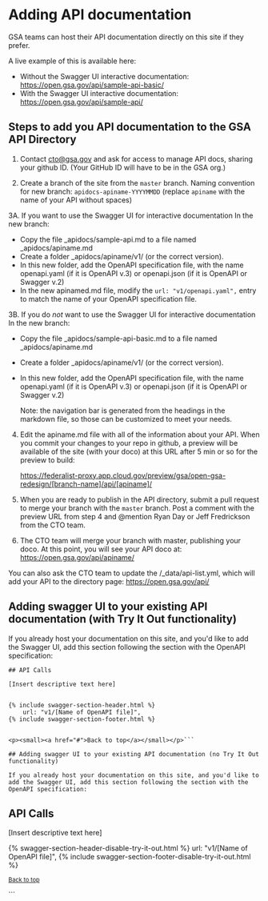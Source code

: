 # Adding API documentation

GSA teams can host their API documentation directly on this site if they prefer. 

A live example of this is available here:
- Without the Swagger UI interactive documentation: https://open.gsa.gov/api/sample-api-basic/
- With  the Swagger UI interactive documentation: https://open.gsa.gov/api/sample-api/

## Steps to add you API documentation to the GSA API Directory

1. Contact cto@gsa.gov and ask for access to manage API docs, sharing your github ID. (Your GitHub ID will have to be in the GSA org.)

2. Create a branch of the site from the `master` branch. Naming convention for new branch: `apidocs-apiname-YYYYMMDD` (replace `apiname` with the name of your API without spaces)

3A. If you want to use the Swagger UI for interactive documentation
In the new branch:
* Copy the file _apidocs/sample-api.md to a file named _apidocs/apiname.md 
* Create a folder _apidocs/apiname/v1/ (or the correct version).
* In this new folder, add the OpenAPI specification file, with the name openapi.yaml (if it is OpenAPI v.3) or openapi.json (if it is OpenAPI or Swagger v.2)
* In the new apinamed.md file, modify the `url: "v1/openapi.yaml",` entry to match the name of your OpenAPI specification file.

3B. If you do _not_ want to use the Swagger UI for interactive documentation
In the new branch:
* Copy the file _apidocs/sample-api-basic.md to a file named _apidocs/apiname.md 
* Create a folder _apidocs/apiname/v1/ (or the correct version).
* In this new folder, add the OpenAPI specification file, with the name openapi.yaml (if it is OpenAPI v.3) or openapi.json (if it is OpenAPI or Swagger v.2)
 
  Note: the navigation bar is generated from the headings in the markdown file, so those can be customized to meet your needs.

4. Edit the apiname.md file with all of the information about your API. When you commit your changes to your repo in github, a preview will be available of the site (with your doco) at this URL after 5 min or so for the preview to build:

     https://federalist-proxy.app.cloud.gov/preview/gsa/open-gsa-redesign/[branch-name]/api/[apiname]/


5. When you are ready to publish in the API directory, submit a pull request to merge your branch with the `master` branch. Post a comment with the preview URL from step 4 and @mention Ryan Day or Jeff Fredrickson from the CTO team. 

6. The CTO team will merge your branch with master, publishing your doco.  At this point, you will see your API doco at: https://open.gsa.gov/api/apiname/

You can also ask the CTO team to update the /_data/api-list.yml, which will add your API to the directory page: https://open.gsa.gov/api/

## Adding swagger UI to your existing API documentation (with Try It Out functionality)

If you already host your documentation on this site, and you'd like to add the Swagger UI, add this section following the section with the OpenAPI specification:

```
## API Calls

[Insert descriptive text here]


{% include swagger-section-header.html %}
    url: "v1/[Name of OpenAPI file]", 
{% include swagger-section-footer.html %}


<p><small><a href="#">Back to top</a></small></p>```

## Adding swagger UI to your existing API documentation (no Try It Out functionality)

If you already host your documentation on this site, and you'd like to add the Swagger UI, add this section following the section with the OpenAPI specification:

```
## API Calls

[Insert descriptive text here]


{% swagger-section-header-disable-try-it-out.html %}
    url: "v1/[Name of OpenAPI file]", 
{% include swagger-section-footer-disable-try-it-out.html %}


<p><small><a href="#">Back to top</a></small></p>```


